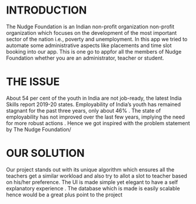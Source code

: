 # INTRODUCTION
The Nudge Foundation is an Indian non-profit organization non-profit organization which focuses on the development of the most important sector of the nation i.e., poverty and unemployment. In this app we tried to automate some administrative aspects like placements and time slot booking into our app. This is one go to appfor all the members of Nudge Foundation whether you are an administrator, teacher or student.

# THE ISSUE
About 54 per cent of the youth in India are not job-ready, the latest India Skills report 2019-20 states. Employability of India’s youth has remained stagnant for the past three years, only about 46% . The state of employability has not improved over the last few years, implying the need for more robust actions . Hence we got inspired with the problem statement by The Nudge Foundation/

# OUR SOLUTION
Our project stands out with its unique algorithm which ensures all the teachers get a similar workload and also try to allot a slot to teacher based on his/her preference. The UI is made simple yet elegant to have a self explanatory experience . The database which is made is easily scalable hence would be a great plus point to the project
